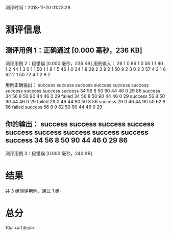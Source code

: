 测评时间：2018-11-20 01:23:28

测评信息
================================================
测评用例 1：正确通过 [0.000 毫秒，236 KB]
---------------------------
测评用例 2：段错误 [0.000 毫秒，236 KB]
用例输入：
26 
1 0 86
1 0 56
1 1 90
1 2 44
1 3 0
1 1 50
1 1 8
1 5 46
1 0 34
1 8 29
2
3 9
2
1 50 9
2
3 0
2
3 57
4
2
1 6 62
2
1 50 72
4
1 2 9
2

用例正确输出：
success
success
success
success
success
success
success
success
success
success
34 56 8 50 90 44 46 0 29 86 
success
34 56 8 50 90 44 46 0 29 
failed
34 56 8 50 90 44 46 0 29 
success
56 8 50 90 44 46 0 29 
failed
29 0 46 44 90 50 8 56 
success
29 0 46 44 90 50 62 8 56 
failed
success
56 8 9 62 50 90 44 46 0 29 

你的输出：
success
success
success
success
success
success
success
success
success
success
34 56 8 50 90 44 46 0 29 86 
---------------------------
测评用例 3：段错误 [0.000 毫秒，240 KB]

结果
================================================
共 3 组测评用例，通过 1 组。

总分
================================================
10#  <#Title#>

